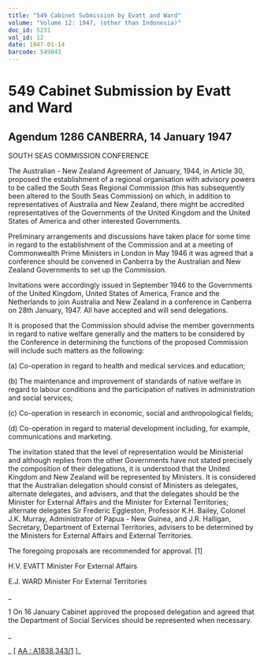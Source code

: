```yaml
---
title: "549 Cabinet Submission by Evatt and Ward"
volume: "Volume 12: 1947, (other than Indonesia)"
doc_id: 5231
vol_id: 12
date: 1947-01-14
barcode: 549843
---
```


# 549 Cabinet Submission by Evatt and Ward

## Agendum 1286 CANBERRA, 14 January 1947

SOUTH SEAS COMMISSION CONFERENCE

The Australian - New Zealand Agreement of January, 1944, in Article 30, proposed the establishment of a regional organisation with advisory powers to be called the South Seas Regional Commission (this has subsequently been altered to the South Seas Commission) on which, in addition to representatives of Australia and New Zealand, there might be accredited representatives of the Governments of the United Kingdom and the United States of America and other interested Governments.

Preliminary arrangements and discussions have taken place for some time in regard to the establishment of the Commission and at a meeting of Commonwealth Prime Ministers in London in May 1946 it was agreed that a conference should be convened in Canberra by the Australian and New Zealand Governments to set up the Commission.

Invitations were accordingly issued in September 1946 to the Governments of the United Kingdom, United States of America, France and the Netherlands to join Australia and New Zealand in a conference in Canberra on 28th January, 1947. All have accepted and will send delegations.

It is proposed that the Commission should advise the member governments in regard to native welfare generally and the matters to be considered by the Conference in determining the functions of the proposed Commission will include such matters as the following:

(a) Co-operation in regard to health and medical services and education;

(b) The maintenance and improvement of standards of native welfare in regard to labour conditions and the participation of natives in administration and social services;

(c) Co-operation in research in economic, social and anthropological fields;

(d) Co-operation in regard to material development including, for example, communications and marketing.

The invitation stated that the level of representation would be Ministerial and although replies from the other Governments have not stated precisely the composition of their delegations, it is understood that the United Kingdom and New Zealand will be represented by Ministers. It is considered that the Australian delegation should consist of Ministers as delegates, alternate delegates, and advisers, and that the delegates should be the Minister for External Affairs and the Minister for External Territories; alternate delegates Sir Frederic Eggleston, Professor K.H. Bailey, Colonel J.K. Murray, Administrator of Papua - New Guinea, and J.R. Halligan, Secretary, Department of External Territories, advisers to be determined by the Ministers for External Affairs and External Territories.

The foregoing proposals are recommended for approval. [1]

H.V. EVATT Minister For External Affairs

E.J. WARD Minister For External Territories

_

1 On 16 January Cabinet approved the proposed delegation and agreed that the Department of Social Services should be represented when necessary.

_

_ [ [AA : A1838,343/1](http://www.naa.gov.au/cgi-bin/Search?O=I&Number=549843) ]_
